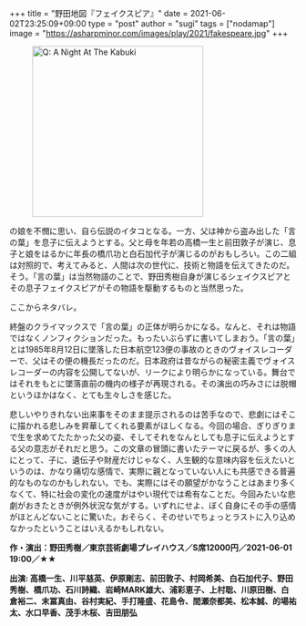 +++
title = "野田地図『フェイクスピア』"
date = 2021-06-02T23:25:09+09:00
type = "post"
author = "sugi"
tags = ["nodamap"]
image = "https://asharpminor.com/images/play/2021/fakespeare.jpg"
+++
<figure class="alignleft"><img src="/images/play/2021/fakespeare.jpg" alt="Q: A Night At The Kabuki" style="width: 300px !important;"></figure>

の娘を不憫に思い、自ら伝説のイタコとなる。一方、父は神から盗み出した「言の葉」を息子に伝えようとする。父と母を年若の高橋一生と前田敦子が演じ、息子と娘をはるかに年長の橋爪功と白石加代子が演じるのがおもしろい。この二組は対照的で、考えてみると、人間は次の世代に、技術と物語を伝えてきたのだ。そう。「言の葉」は当然物語のことで、野田秀樹自身が演じるシェイクスピアとその息子フェイクスピアがその物語を駆動するものと当然思った。

ここからネタバレ。

終盤のクライマックスで「言の葉」の正体が明らかになる。なんと、それは物語ではなくノンフィクションだった。もったいぶらずに書いてしまおう。「言の葉」とは1985年8月12日に墜落した日本航空123便の事故のときのヴォイスレコーダーで、父はその便の機長だったのだ。日本政府は昔ながらの秘密主義でヴォイスレコーダーの内容を公開してないが、リークにより明らかになっている。舞台ではそれをもとに墜落直前の機内の様子が再現される。その演出の巧みさには脱帽というほかはなく、とても生々しさを感じた。

悲しいやりきれない出来事をそのまま提示されるのは苦手なので、悲劇にはそこに描かれる悲しみを昇華してくれる要素がほしくなる。今回の場合、ぎりぎりまで生を求めてたたかった父の姿、そしてそれをなんとしても息子に伝えようとする父の意志がそれだと思う。この文章の冒頭に書いたテーマに戻るが、多くの人にとって、子に、遺伝子や財産だけじゃなく、人生観的な意味内容を伝えたいというのは、かなり痛切な感情で、実際に親となっていない人にも共感できる普遍的なものなのかもしれない。でも、実際にはその願望がかなうことはあまり多くなくて、特に社会の変化の速度がはやい現代では希有なことだ。今回みたいな悲劇がおきたときが例外状況な気がする。いずれにせよ、ぼく自身にその手の感情がほとんどないことに驚いた。おそらく、そのせいでちょっとラストに入り込めなかったということはいえるかもしれない。

**作・演出：野田秀樹／東京芸術劇場プレイハウス／S席12000円／2021-06-01 19:00／★★**

**出演: 高橋一生、川平慈英、伊原剛志、前田敦子、村岡希美、白石加代子、野田秀樹、橋爪功、石川詩織、岩崎MARK雄大、浦彩恵子、上村聡、川原田樹、白倉裕二、末冨真由、谷村実紀、手打隆盛、花島令、間瀬奈都美、松本誠、的場祐太、水口早香、茂手木桜、吉田朋弘**